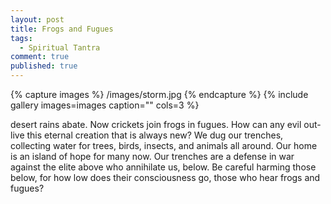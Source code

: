 ```yaml
---
layout: post
title: Frogs and Fugues
tags: 
  - Spiritual Tantra
comment: true
published: true
---
```



{% capture images %}
	/images/storm.jpg
{% endcapture %}
{% include gallery images=images caption="" cols=3 %}

desert rains abate. Now crickets join frogs in fugues.
How can any evil out-live this eternal creation that is always new?
We dug our trenches, collecting water for trees,
birds, insects, and animals all around.
Our home is an island of hope for many now.
Our trenches are a defense in war
against the elite above who annihilate us, below.
Be careful harming those below, for how low does their consciousness go,
those who hear frogs and fugues?
